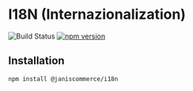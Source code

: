 # I18N (Internazionalization)

![Build Status](https://github.com/janis-commerce/i18n/workflows/Build%20Status/badge.svg)
[![npm version](https://badge.fury.io/js/%40janiscommerce%2Fi18n.svg)](https://www.npmjs.com/package/@janiscommerce/i18n)

## Installation
```sh
npm install @janiscommerce/i18n
```

